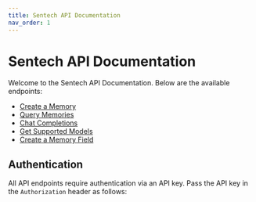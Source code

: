 ```yaml
---
title: Sentech API Documentation
nav_order: 1
---
```


# Sentech API Documentation

Welcome to the Sentech API Documentation. Below are the available endpoints:

- [Create a Memory](create-memory.md)
- [Query Memories](query-memory.md)
- [Chat Completions](chat-completions.md)
- [Get Supported Models](supported-models.md)
- [Create a Memory Field](create-memory-field.md)

## Authentication

All API endpoints require authentication via an API key. Pass the API key in the `Authorization` header as follows:

